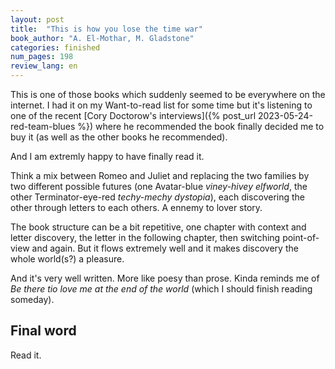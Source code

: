 ```yaml
---
layout: post
title:  "This is how you lose the time war"
book_author: "A. El-Mothar, M. Gladstone"
categories: finished
num_pages: 198
review_lang: en
---
```


This is one of those books which suddenly seemed to be everywhere on the internet. I had it on my Want-to-read list for some time but it's listening to one of the recent [Cory Doctorow's interviews]({% post_url 2023-05-24-red-team-blues %}) where he recommended the book finally decided me to buy it (as well as the other books he recommended).

And I am extremly happy to have finally read it.

Think a mix between Romeo and Juliet and replacing the two families by two different possible futures (one Avatar-blue *viney-hivey elfworld*, the other Terminator-eye-red *techy-mechy dystopia*), each discovering the other through letters to each others. A ennemy to lover story.

The book structure can be a bit repetitive, one chapter with context and letter discovery, the letter in the following chapter, then switching point-of-view and again. But it flows extremely well and it makes discovery the whole world(s?) a pleasure.

And it's very well written. More like poesy than prose. Kinda reminds me of *Be there tio love me at the end of the world* (which I should finish reading someday).

## Final word

Read it.